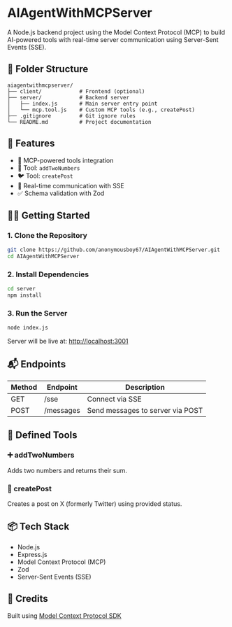 # AIAgentWithMCPServer

A Node.js backend project using the Model Context Protocol (MCP) to build AI-powered tools with real-time server communication using Server-Sent Events (SSE).

## 📁 Folder Structure

```
aiagentwithmcpserver/
├── client/            # Frontend (optional)
├── server/            # Backend server
│   ├── index.js       # Main server entry point
│   └── mcp.tool.js    # Custom MCP tools (e.g., createPost)
├── .gitignore         # Git ignore rules
└── README.md          # Project documentation
```

## 🚀 Features

- 🤖 MCP-powered tools integration  
- 🔢 Tool: `addTwoNumbers`  
- 🐦 Tool: `createPost`  
- 📡 Real-time communication with SSE  
- ✅ Schema validation with Zod  

## 🧑‍💻 Getting Started

### 1. Clone the Repository

```bash
git clone https://github.com/anonymousboy67/AIAgentWithMCPServer.git
cd AIAgentWithMCPServer
```

### 2. Install Dependencies

```bash
cd server
npm install
```

### 3. Run the Server

```bash
node index.js
```

Server will be live at: [http://localhost:3001](http://localhost:3001)

## 📬 Endpoints

| Method | Endpoint     | Description                        |
|--------|--------------|------------------------------------|
| GET    | /sse         | Connect via SSE                    |
| POST   | /messages    | Send messages to server via POST   |

## 🧠 Defined Tools

### ➕ addTwoNumbers

Adds two numbers and returns their sum.

### 🐤 createPost

Creates a post on X (formerly Twitter) using provided status.

## 📦 Tech Stack

- Node.js  
- Express.js  
- Model Context Protocol (MCP)  
- Zod  
- Server-Sent Events (SSE)  

## 🙌 Credits

Built using [Model Context Protocol SDK](https://github.com/modelcontextprotocol/sdk)



